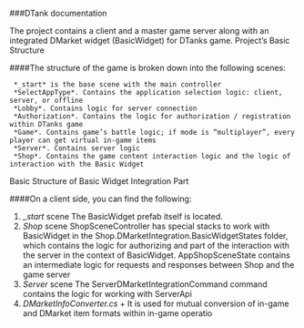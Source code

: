 ###DTank documentation

The project contains a client and a master game server along with an integrated DMarket widget (BasicWidget) for DTanks game.
Project’s Basic Structure

####The structure of the game is broken down into the following scenes:

	 *_start* is the base scene with the main controller
	 *SelectAppType*. Contains the application selection logic: client, server, or offline
	 *Lobby*. Contains logic for server connection
	 *Authorization*. Contains the logic for authorization / registration within DTanks game
	 *Game*. Contains game’s battle logic; if mode is “multiplayer”, every player can get virtual in-game items
	 *Server*. Contains server logic
	 *Shop*. Contains the game content interaction logic and the logic of interaction with the Basic Widget

Basic Structure of Basic Widget Integration Part

####On a client side, you can find the following:

1. *_start* scene
The BasicWidget prefab itself is located.
2. *Shop* scene
ShopSceneController has special stacks to work with BasicWidget in the
Shop.DMarketIntegration.BasicWidgetStates folder, which contains the logic for
authorizing and part of the interaction with the server in the context of BasicWidget.
AppShopSceneState contains an intermediate logic for requests and responses between
Shop and the game server
3. *Server* scene
The ServerDMarketIntegrationCommand command contains the logic for working with
ServerApi
4. *DMarketInfoConverter.cs* +
It is used for mutual conversion of in-game and DMarket item formats within in-game
operatio
